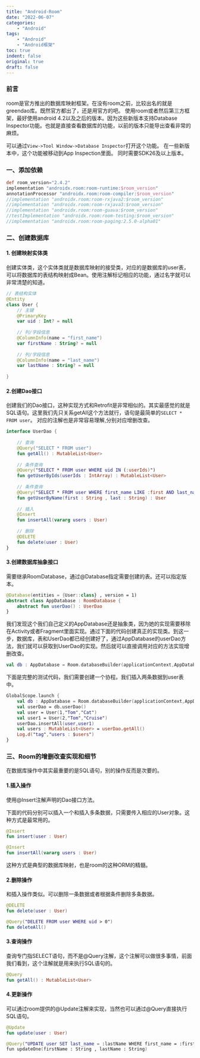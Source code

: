 ```yaml
---
title: "Android-Room"
date: "2022-06-07"
categories:
    - "Android"
tags:
    - "Android"
    - "Android框架"
toc: true
indent: false
original: true
draft: false
---
```


### 前言

room是官方推出的数据库映射框架。在没有room之前，比较出名的就是greendao库。既然官方都出了，还是用官方的吧。
使用room或者然后第三方框架，最好使用android 4.2以及之后的版本。因为这些新版本支持Database Inspector功能。也就是直接查看数据库的功能，以前的版本只能导出查看非常的麻烦。

可以通过`View->Tool Window->Database Inspector`打开这个功能。
在一些新版本中，这个功能被移动到App Inspection里面。
同时需要SDK26及以上版本。

### 一、添加依赖

```gradle
def room_version="2.4.2"
implementation "androidx.room:room-runtime:$room_version"
annotationProcessor "androidx.room:room-compiler:$room_version"
//implementation "androidx.room:room-rxjava2:$room_version"
//implementation "androidx.room:room-rxjava3:$room_version"
//implementation "androidx.room:room-guava:$room_version"
//testImplementation "androidx.room:room-testing:$room_version"
//implementation "androidx.room:room-paging:2.5.0-alpha01"
```

### 二、创建数据库

#### 1. 创建映射实体类

创建实体类，这个实体类就是数据库映射的接受类，对应的是数据库的user表，可以将数据库的表结构映射成Bean。使用注解标记相应的功能，通过名字就可以非常清楚的知道。

```kotlin
// 表结构实体
@Entity
class User {
    // 主键
    @PrimaryKey
    var uid : Int? = null
    
    // 列/字段信息
    @ColumnInfo(name = "first_name")
    var firstName : String? = null
    
    // 列/字段信息
    @ColumnInfo(name = "last_name")
    var lastName : String? = null
    
}
```

#### 2.创建Dao接口

创建我们的Dao接口，这种实现方式和Retrofit是非常相似的。其实最感觉的就是SQL语句。这里我们先只关系getAll这个方法就行，语句是最简单的`SELECT * FROM user`。
对应的注解也是非常容易理解,分别对应增删改查。

```kotlin
interface UserDao {
    
    // 查询
    @Query("SELECT * FROM user")
    fun getAll() : MutableList<User> 
    
    // 条件查询
    @Query("SELECT * FROM user WHERE uid IN (:userIds)")
    fun getUserByIds(userIds : IntArray) : MutableList<User> 
    
    // 条件查询
    @Query("SELECT * FROM user WHERE first_name LIKE :first AND last_name LIKE :last LIMIT 1")
    fun getUserByName(first : String , last : String) : User
    
    // 插入
    @Insert
    fun insertAll(vararg users : User)
    
    // 删除
    @DELETE
    fun delete(user : User)
}
```

#### 3.创建数据库抽象接口

需要继承RoomDatabase，通过@Database指定需要创建的表。还可以指定版本。

```kotlin
@Database(entities = {User::class} , version = 1)
abstract class AppDatabase : RoomDatabase {
    abstract fun userDao() : UserDao
}
```

我们发现这个我们自己定义的AppDatabase还是抽象类，因为她的实现需要移除在Activity或者Fragment里面实现。通过下面的代码创建真正的实现类。到这一步，数据库，表和UserDao都已经创建好了，通过AppDatabase的userDao方法，我们就可以获取到UserDao的实现。然后就可以直接调用对应的方法实现增删改查。

```kotlin
val db : AppDatabase = Room.databaseBuilder(applicationContext,AppDatabase::class,"app.db").build()
```

下面是完整的测试代码，我们需要创建一个协程。我们插入两条数据到user表中。

```kotlin
GlobalScope.launch {
    val db : AppDatabase = Room.databaseBuilder(applicationContext,AppDatabase::class,"app.db").build()
    val userDao = db.userDao()
    val user = User(1,"Tom","Cat")
    val user1 = User(2,"Tom","Cruise")
    userDao.insertAll(user,user1)
    val users : MutableList<User> = userDao.getAll()
    Log.d("tag","users : $users")
}
```

### 三、Room的增删改查实现和细节

在数据库操作中其实最重要的是SQL语句，别的操作反而是次要的。

#### 1.插入操作

使用@Insert注解声明的Dao接口方法。

下面的代码分别可以插入一个和插入多条数据，只需要传入相应的User对象。这种方式是最常用的。

```kotlin
@Insert
fun insert(user : User)

@Insert
fun insertAll(vararg users : User)
```

这种方式是典型的数据库映射，也是room的这种ORM的精髓。

#### 2.删除操作

和插入操作类似。可以删除一条数据或者根据条件删除多条数据。

```kotlin
@DELETE
fun delete(user : User)

@Query("DELETE FROM user WHERE uid > 0")
fun deleteAll()
```

#### 3.查询操作

查询专门指SELECT语句，而不是@Query注解，这个注解可以做很多事情，前面我们看到，这个注解就是用来执行SQL语句的。

```kotlin
@Query
fun getAll() : MutableList<User>
```

#### 4.更新操作

可以通过room提供的@Update注解来实现，当然也可以通过@Query直接执行SQL语句。

```kotlin
@Update
fun update(user : User)

@Query("UPDATE user SET last_name = :lastName WHERE first_name = :firstName")
fun updateOne(firstName : String , lastName : String)
```



